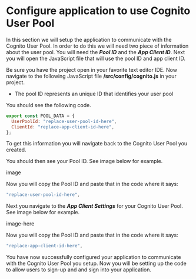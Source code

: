 # Configure application to use Cognito User Pool

In this section we will setup the application to communicate with the Cognito User Pool. In order to do this we will need two piece of information about the user pool. You will need the **_Pool ID_** and the **_App Client ID_**. Next you will open the JavaScript file that will use the pool ID and app client ID.

Be sure you have the project open in your favorite text editor IDE. Now navigate to the following JavaScript file **/src/config/cognito.js** in your project.

- The pool ID represents an unique ID that identifies your user pool

You should see the following code.

```js
export const POOL_DATA = {
  UserPoolId: "replace-user-pool-id-here",
  ClientId: "replace-app-client-id-here",
};
```

To get this information you will navigate back to the Cognito User Pool you created.

You should then see your Pool ID. See image below for example.

image

Now you will copy the Pool ID and paste that in the code where it says:

```js
"replace-user-pool-id-here",
```

Next you navigate to the **_App Client Settings_** for your Cognito User Pool. See image below for example.

image-here

Now you will copy the Pool ID and paste that in the code where it says:

```js
"replace-app-client-id-here",
```

You have now successfully configured your application to communicate with the Cognito User Pool you setup. Now you will be setting up the code to allow users to sign-up and and sign into your application.

